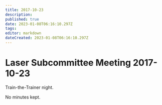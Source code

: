 ```yaml
---
title: 2017-10-23
description: 
published: true
date: 2023-01-08T06:16:10.297Z
tags: 
editor: markdown
dateCreated: 2023-01-08T06:16:10.297Z
---
```


# Laser Subcommittee Meeting 2017-10-23

Train-the-Trainer night.

No minutes kept.